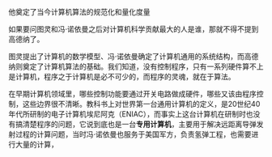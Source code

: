 他奠定了当今计算机算法的规范化和量化度量

如果要问图灵和冯·诺依曼之后对计算机科学贡献最大的人是谁，那就不得不提到高德纳了。

图灵提出了计算机的数学模型、冯·诺依曼确定了计算机通用的系统结构，而高德纳则奠定了计算机算法的基础。我们知道，没有控制程序，只有一系列硬件算不上是计算机，程序之于计算机是必不可少的，而程序的灵魂，就在于算法。

在早期计算机领域里，哪些控制功能要通过开关电路做成硬件，哪些又该由程序控制，这些边界很不清晰。教科书上对世界第一台通用计算机的定义，是20世纪40年代所研制的电子计算机埃尼阿克（ENIAC），而事实上这台计算机在研制时也没有搞清楚程序的问题，它说到底也是一台**专用计算机**，主要用于解决远距离导弹发射过程的计算问题，当时冯·诺依曼也服务于美国军方，负责氢弹工程，也需要进行大量的计算，